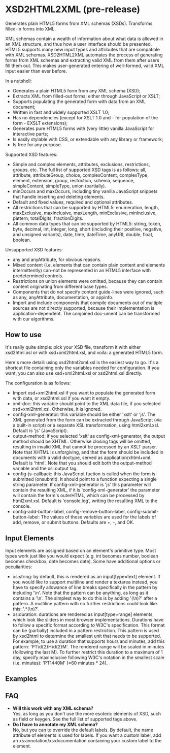 <h1>XSD2HTML2XML (pre-release)</h1>
<p>Generates plain HTML5 forms from XML schemas (XSDs). Transforms filled-in forms into XML.</p>
<p>XML schemas contain a wealth of information about what data is allowed in an XML structure, and thus how a user interface should be presented. HTML5 supports many new input types and attributes that are compatible with XML schemas. XSD2HTML2XML automates the process of generating forms from XML schemas and extracting valid XML from them after users fill them out. This makes user-generated entering of well-formed, valid XML input easier than ever before.</p>
<p>In a nutshell:</p>
<ul>
  <li>Generates a plain HTML5 form from any XML schema (XSD);</li>
  <li>Extracts XML from filled-out forms; either through JavaScript or XSLT;</li>
  <li>Supports populating the generated form with data from an XML document;</li>
  <li>Written in fast and widely supported XSLT 1.0;</li>
  <li>Has no dependencies (except for XSLT 1.0 and - for population of the form - EXSLT extensions);</li>
  <li>Generates pure HTML5 forms with (very little) vanilla JavaScript for interactive parts;</li>
  <li>Is easily stylable with CSS, or extendable with any library or framework;</li>
  <li>Is free for any purpose.</li>
</ul>
<p>Supported XSD features:</p>
<ul>
  <li>Simple and complex elements, attributes, exclusions, restrictions, groups, etc. The full list of supported XSD tags is as follows: all, attribute, attributeGroup, choice, complexContent, complexType, element, extension, group, restriction, schema, sequence, simpleContent, simpleType, union (partially).</li>
  <li>minOccurs and maxOccurs, including tiny vanilla JavaScript snippets that handle inserting and deleting elements.</li>
  <li>Default and fixed values, required and optional attributes.</li>
  <li>All restrictions that can be supported by HTML5: enumeration, length, maxExclusive, maxInclusive, maxLength, minExclusive, minInclusive, pattern, totalDigits, fractionDigits.</li>
  <li>All common data types that can be supported by HTML5: string, token, byte, decimal, int, integer, long, short (including their positive, negative, and unsigned variants), date, time, dateTime, anyURI, double, float, boolean.</li>
</ul>
<p>Unsupported XSD features:</p>
<ul>
  <li>any and anyAttribute, for obvious reasons.</li>
  <li>Mixed content (i.e. elements that can contain plain content and elements intermittently) can-not be represented in an HTML5 interface with predetermined controls.</li>
  <li>Restrictions on union elements were omitted, because they can contain content originating from different base types.</li>
  <li>Components that do not specify content guide-lines were ignored, such as any, anyAttribute, documentation, or appinfo.</li>
  <li>Import and include components that compile documents out of multiple sources are not directly supported, because their implementation is application-dependent. The conjoined doc-ument can be transformed with our algorithms.</li>
</ul>
<h2>How to use</h2>
<p>It's really quite simple: pick your XSD file, transform it with either xsd2html.xsl or with xsd+xml2html.xsl, and voila: a generated HTML5 form.</p>
<p>Here's more detail: using xsd2html2xml.xsl is the easiest way to go. It's a shortcut file containing only the variables needed for configuration. If you want, you can also use xsd+xml2html.xsl or xsd2html.xsl directly.</p>
<p>The configuration is as follows:</p>
<ul>
  <li>Import xsd+xml2html.xsl if you want to populate the generated form with data, or xsd2html.xsl if you want it empty.</li>
  <li>xml-doc: this variable should point to the XML data file, if you selected xsd+xml2html.xsl. Otherwise, it is ignored.</li>
  <li>config-xml-generator: this variable should be either 'xslt' or 'js'. The XML generated from the form can be extracted through JavaScript (via a built-in script) or a separate XSL transformation, using html2xml.xsl. Default is 'js' (JavaScript).</li>
  <li>output-method: if you selected 'xslt' as config-xml-generator, the output method should be XHTML. Otherwise closing tags will be omitted, resulting in invalid XML that cannot be processed by an XSLT parser. Note that XHTML is unforgiving, and that the form should be included in documents with a valid doctype, served as application/xhtml+xml. Default is 'html'. Note that you should edit both the output-method variable and the xsl:output tag.</li>
  <li>config-js-callback: this JavaScript fuction is called when the form is submitted (onsubmit). It should point to a function expecting a single string parameter. If config-xml-generator is 'js' this parameter will contain the resulting XML, if it is 'config-xml-generator' the parameter will contain the form's outerHTML, which can be processed by html2xml.xsl. Default is 'console.log', writing the resulting XML to the console.</li>
  <li>config-add-button-label, config-remove-button-label, config-submit-button-label: The values of these variables are used for the labels of add, remove, or submit buttons. Defaults are +, -, and OK.</li>
</ul>
<h2>Input Elements</h2>
<p>Input elements are assigned based on an element's primitive type. Most types work just like you would expect (e.g. int becomes number, boolean becomes checkbox, date becomes date). Some have additional options or peculiarities:</p>
<ul>
  <li>xs:string: by default, this is rendered as an input[type=text] element. If you would like to support multiline and render a textarea instead, you have to specify allowance of line breaks specifically in the pattern by including '\n'. Note that the pattern can be anything, as long as it contains a '\n'. The simplest way to do this is by adding '(\n)?' after a pattern. A multiline pattern with no further restrictions could look like this: '.*(\n)?'.</li>
  <li>xs:duration: durations are rendered as input[type=range] elements, which look like sliders in most browser implementations. Durations have to follow a specific format according to W3C's specification. This format can be (partially) included in a pattern restriction. This pattern is used by xsd2html to determine the smallest unit that needs to be supported. For example, to use a duration that supports hours and minutes, add this pattern: 'PT\d{2}H\d{2}M'. The rendered range will be scaled in minutes (following the last M). To further restrict this duration to a maximum of 1 day, specify maxInclusive following W3C's notation in the smallest scale (i.e. minutes): 'PT1440M' (=60 minutes * 24).</li>
</ul>
<h2>Examples</h2>
<h2>FAQ</h2>
<ul>
<li><strong>Will this work with any XML schema?</strong><br />Yes, as long as you don't use the more esoteric elements of XSD, such as field or keygen. See the full list of supported tags above.</li>
<li><strong>Do I have to annotate my XML schema?</strong><br />No, but you can to override the default labels. By default, the name attribute of elements is used for labels. If you want a custom label, add an xs:annotation/xs:documentation containing your custom label to the element.</li>
</ul>
